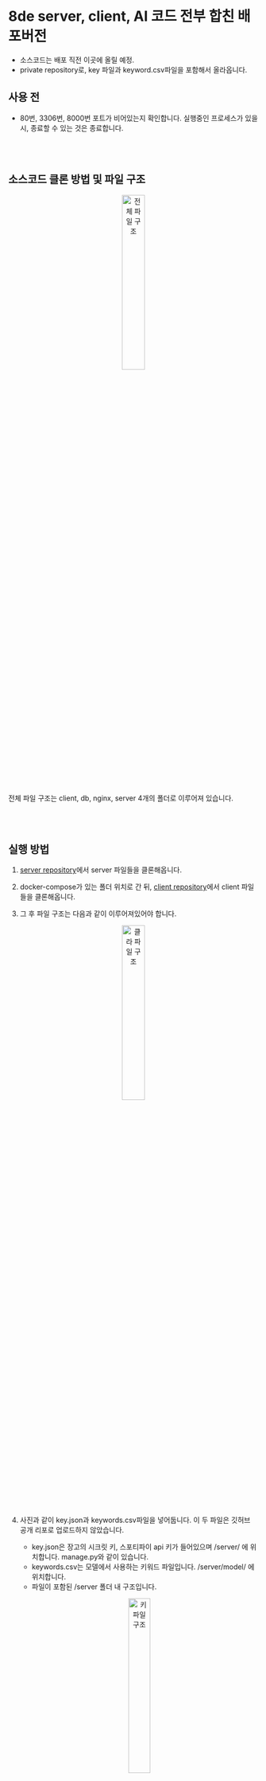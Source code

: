 # 8de server, client, AI 코드 전부 합친 배포버전
* 소스코드는 배포 직전 이곳에 올릴 예정.
* private repository로, key 파일과 keyword.csv파일을 포함해서 올라옵니다.

## 사용 전
* 80번, 3306번, 8000번 포트가 비어있는지 확인합니다. 실행중인 프로세스가 있을 시, 종료할 수 있는 것은 종료합니다.

<br/><br/>

## 소스코드 클론 방법 및 파일 구조
<p align="center"><img width="30%" src="https://user-images.githubusercontent.com/57509844/180640251-522c259a-8475-4417-87a7-5d30abc47371.png" alt="전체 파일 구조"/></p>
<br/>전체 파일 구조는 client, db, nginx, server 4개의 폴더로 이루어져 있습니다.

<br/><br/>

## 실행 방법
1. [server repository](https://github.com/Silicon-Valley-Team-A/server)에서 server 파일들을 클론해옵니다.

2. docker-compose가 있는 폴더 위치로 간 뒤, [client repository](https://github.com/Silicon-Valley-Team-A/client)에서 client 파일들을 클론해옵니다.

3. 그 후 파일 구조는 다음과 같이 이루어져있어야 합니다.<br/>
<p align="center"><img width="30%" src="https://user-images.githubusercontent.com/57509844/180640190-f1e9924f-5451-4483-bf19-3ef851fa6168.png" alt="클라 파일 구조"/></p>

4. 사진과 같이 key.json과 keywords.csv파일을 넣어둡니다. 이 두 파일은 깃허브 공개 리포로 업로드하지 않았습니다.
    * key.json은 장고의 시크릿 키, 스포티파이 api 키가 들어있으며 /server/ 에 위치합니다. manage.py와 같이 있습니다.
    * keywords.csv는 모델에서 사용하는 키워드 파일입니다. /server/model/ 에 위치합니다.
    * 파일이 포함된 /server 폴더 내 구조입니다.<br/>
    <p align="center"><img width="30%" src="https://user-images.githubusercontent.com/57509844/180640285-33ee895b-450b-4db7-9ca1-dae2ca9526cb.png" alt="키 파일 구조"/></p>

5. `docker-compose up` 명령어를 docker-compose.yml 파일이 있는 경로에서 실행시킵니다.

6. 빌드가 완료되면, [https://localhost](https://localhost)에서 웹사이트를 확인합니다.

<br/><br/>

## 빌드 과정
* 빌드한 후 각 컨테이너가 순서대로 실행되며, 모든 빌드가 종료되면 client 컨테이너인 re01은 종료됩니다. 종료되지 않고 실행중이면 빌드 중인 것입니다.
* 최초 빌드 시, 10분~20분이 소요됩니다.

<br/><br/>

## 다른 포트 이용 
특수한 경우로 80번포트를 사용하지 못한다면, 다른 포트를 이용할 수 있습니다.

* ./docker-compose.yml 파일의 27번줄, nginx 컨테이너의 ports를 "80:8080" 에서 "(원하는포트):8080" 으로 변경합니다.

* 접속할 때 https://localhost:(변경한포트) 로 접속합니다.
